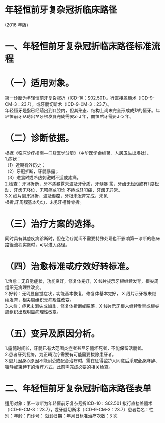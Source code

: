 # 年轻恒前牙复杂冠折临床路径  
(2016 年版)  
# 一、年轻恒前牙复杂冠折临床路径标准流程  
# （一）适用对象。  
第一诊断为年轻恒前牙复杂冠折（ICD-10：S02.501）。行直接盖髓术（ICD-9-CM-3：23.7），或牙髓切断术（ICD-9-CM-3：23.7）。  
年轻恒牙是指已经萌出到口腔内，但其形态、结构上尚未完全形成成熟的恒牙。年轻恒前牙从萌出至牙根发育完成需要2-3 年，而恒后牙需要3-5 年。  
# （二）诊断依据。  
根据《临床诊疗指南—口腔医学分册》（中华医学会编著，人民卫生出版社）。  
1.症状：  
（1）近期有外伤史；  
（2）牙冠折断，牙髓暴露；  
（3）进食时或冷热刺激时不适或疼痛。  
2.检查：牙冠折断，牙本质暴露未波及牙骨质，牙髓暴 露，牙齿无松动或有I 度松动，牙齿无移位，无叩痛或叩诊 不适或轻叩痛，牙龈无异常。  
3.X 线片患牙冠折，波及髓腔，牙根未发育完成，未见  
根折,牙周膜基本均匀，未见牙槽骨骨折。  
# （三）治疗方案的选择。  
同时具有其他疾病诊断时，但在治疗期间不需要特殊处理也不影响第一诊断的临床路径流程实施时，可以进入路径。  
# （四）治愈标准或疗效好转标准。  
1.治愈：无自觉症状，功能良好，修复体完好，X 线片提示牙根继续发育，根尖周组织无病理性改变。  
2.好转：无明显自觉症状，功能基本恢复，修复体基本完好， X 线片示牙根未继续发育，根尖周组织无病理性改变。  
3.未愈：症状未消失或加重，修复体折断或脱落，X 线片示牙根未继续发育或根尖周组织出现明显病理性改变。  
# （五）变异及原因分析。  
1.露髓时间长，牙髓已有大范围炎症者甚至牙髓坏死者，不能保留活髓者。  
2.患者牙列拥挤，为正畸治疗需要有可能需要拔除患牙者。  
3.患儿因身心原因不能耐受或配合治疗时，需在征得监护人同意后采取全身麻醉、镇静或束缚下的治疗方式，此前需完成必要的相关检查。  
# 二、年轻恒前牙复杂冠折临床路径表单  
适用对象：第一诊断为年轻恒前牙复杂冠折ICD-10：S02.501 拟行直接盖髓术（ICD-9-CM-3：23.7），或牙髓切断术（ICD-9-CM-3：23.7）患者姓名：性别：年龄：门诊号： 就诊日期：年月日标准治疗次数：3 次  
